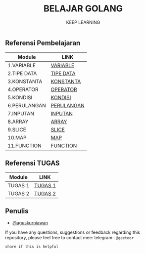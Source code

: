 <p align="center">
    <h1 align="center">BELAJAR GOLANG</h1>
    <p align="center">
        KEEP LEARNING
        <br>
        <br>
    </p>    
</p>

## Referensi Pembelajaran

| Module  | LINK                                                                                              |
|---------|-----------------------------------------------------------------------------------------------------|
| 1.VARIABLE    | [ VARIABLE ](https://github.com/geetoor-maven/learngolang/blob/main/1_variable/variable.go)    |
| 2.TIPE DATA | [ TIPE DATA ](https://github.com/geetoor-maven/learngolang/blob/main/2_tipedata/tipedata.go) |
| 3.KONSTANTA | [ KONSTANTA ](https://github.com/geetoor-maven/learngolang/blob/main/3_konstanta/konstanta.go) |
| 4.OPERATOR | [ OPERATOR ](https://github.com/geetoor-maven/learngolang/blob/main/4_operator/operator.go) |
| 5.KONDISI | [ KONDISI ](https://github.com/geetoor-maven/learngolang/blob/main/5_kondisi/kondisi.go) |
| 6.PERULANGAN | [ PERULANGAN ](https://github.com/geetoor-maven/learngolang/blob/main/6_perulangan/perulangan.go) |
| 7.INPUTAN | [ INPUTAN ](https://github.com/geetoor-maven/learngolang/blob/main/7_inputan/inputan.go) |
| 8.ARRAY | [ ARRAY ](https://github.com/geetoor-maven/learngolang/blob/main/9_array) |
| 9.SLICE | [ SLICE ](https://github.com/geetoor-maven/learngolang/blob/main/10_slice/slice.go) |
| 10.MAP | [ MAP ](https://github.com/geetoor-maven/learngolang/blob/main/11_map/map.go) |
| 11.FUNCTION | [ FUNCTION ](https://github.com/geetoor-maven/learngolang/blob/main/13_function/function.go) |

## Referensi TUGAS

| Module  | LINK                                                                                              |
|---------|-----------------------------------------------------------------------------------------------------|
| TUGAS 1    | [ TUGAS 1 ](https://github.com/geetoor-maven/learngolang/blob/main/8_tugas1/soal/task.go)    |
| TUGAS 2    | [ TUGAS 2 ](https://github.com/geetoor-maven/learngolang/blob/main/12_tugas2/soal/task.go)    |


## Penulis
- [@aguskurniawan](https://www.instagram.com/geetoor.mvn/)

If you have any questions, suggestions or feedback regarding this repository, please feel free to contact mee:
telegram : `@geetoor`

`share if this is helpful`